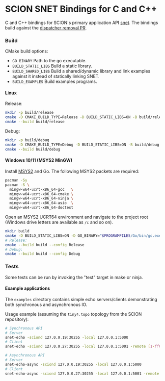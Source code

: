 SCION SNET Bindings for C and C++
=================================

C and C++ bindings for SCION's primary application API
[snet](https://pkg.go.dev/github.com/scionproto/scion/pkg/snet).
The bindings build against the
[dispatcher removal PR](https://github.com/scionproto/scion/pull/4344).

### Build
CMake build options:
- `GO_BINARY` Path to the go executable.
- `BUILD_STATIC_LIBS` Build a static library.
- `BUILD_SHARED_LIBS` Build a shared/dynamic library and link examples against
  it instead of statically linking SNET.
- `BUILD_EXAMPLES` Build examples programs.

#### Linux
Release:
```bash
mkdir -p build/release
cmake -D CMAKE_BUILD_TYPE=Release -D BUILD_STATIC_LIBS=ON -B build/release
cmake --build build/release
```

Debug:
```bash
mkdir -p build/debug
cmake -D CMAKE_BUILD_TYPE=Debug -D BUILD_STATIC_LIBS=ON -B build/debug
cmake --build build/debug
```

#### Windows 10/11 (MSYS2 MinGW)
Install [MSYS2](https://www.msys2.org/) and Go. The following MSYS2 packets are
required:
```bash
pacman -Sy
pacman -S \
  mingw-w64-ucrt-x86_64-gcc   \
  mingw-w64-ucrt-x86_64-cmake \
  mingw-w64-ucrt-x86_64-ninja \
  mingw-w64-ucrt-x86_64-asio  \
  mingw-w64-ucrt-x86_64-doctest
```

Open an MSYS2 UCRT64 environment and navigate to the project root (Windows drive
letters are available as `/c` and so on).
```bash
mkdir build
cmake -D BUILD_STATIC_LIBS=ON -D GO_BINARY="$PROGRAMFILES/Go/bin/go.exe" -G 'Ninja Multi-Config' -B build
# Release:
cmake --build build --config Release
# Debug:
cmake --build build --config Debug
```

### Tests
Some tests can be run by invoking the "test" target in make or ninja.

#### Example applications
The `examples` directory contains simple echo servers/clients demonstrating both
synchronous and asynchronous IO.

Usage example (assuming the `tiny4.topo` topology from the SCION repository):
```bash
# Synchronous API
# Server
snet-echo -sciond 127.0.0.19:30255 -local 127.0.0.1:5000
# Client
snet-echo -sciond 127.0.0.27:30255 -local 127.0.0.1:5001 -remote [1-ff00:0:111,127.0.0.1]:5000

# Asynchronous API
# Server
snet-echo-async -sciond 127.0.0.19:30255 -local 127.0.0.1:5000
# Client
snet-echo-async -sciond 127.0.0.27:30255 -local 127.0.0.1:5001 -remote [1-ff00:0:111,127.0.0.1]:5000
```
